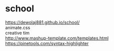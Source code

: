 # school <br/>
https://dewolaj881.github.io/school/ <br/>
animate.css <br/>
creative tim <br/>
http://www.mashup-template.com/templates.html <br/>
https://pinetools.com/syntax-highlighter
